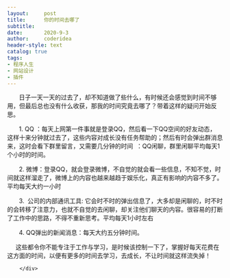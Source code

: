 ```yaml
---
layout:     post
title:      你的时间去哪了
subtitle:   
date:       2020-9-3
author:     coderidea
header-style: text
catalog: true
tags:
- 程序人生
- 网站设计
- 插件
--- 
```

<div class="postBody">
			<div id="cnblogs_post_body" class="blogpost-body"><p>       日子一天一天的过去了，却不知道做了些什么，有时候还会感觉到时间不够用，但最后总也没有什么收获，那我的时间究竟去哪了？带着这样的疑问开始反思。</p>
<p>       1. QQ ：每天上网第一件事就是登录QQ，然后看一下QQ空间的好友动态， 这样十来分钟就过去了，这些内容对成长没有任务帮助的；然后有时会弹出群消息来，这时会看下群里留言，又需要几分钟的时间  ：QQ闲聊，群里闲聊平均每天1个小时的时间。</p>
<p>       2. 微博：登录QQ，就会登录微博，不自觉的就会看一些信息，不知不觉，时间就这样溜走了，微博上的内容也越来越趋于娱乐化，真正有影响的内容不多了。平均每天大约一小时</p>
<p>       3.  公司的内部通讯工具: 它会时不时的弹出信息了，大多却是闲聊的，时不时的会转移了注意力，也就不自觉的去闲聊，却关注他们聊天的内容。很容易的打断了工作中的思路，不得不重新思考。平均每天1小时左右</p>
<p>       4. QQ弹出的新闻消息：每天大约五分钟时间。</p>
<p>     这些都令你不能专注于工作与学习，是时候该控制一下了，掌握好每天花费在这方面的时间，以便有更多的时间去学习，去成长，不让时间就这样流失掉！</p></div><div id="MySignature"></div>
<div class="clear"></div>
<div id="blog_post_info_block">
<div id="BlogPostCategory"></div>
<div id="EntryTag"></div>
<div id="blog_post_info">
</div>
<div class="clear"></div>
<div id="post_next_prev"></div>
</div>


		</div>